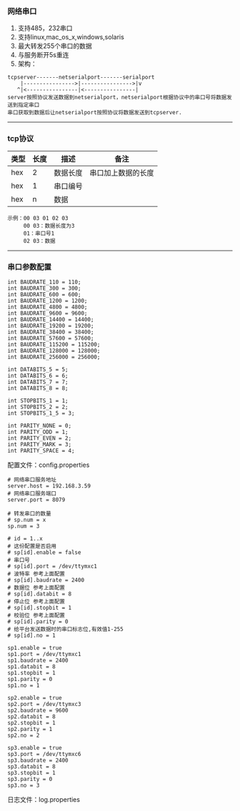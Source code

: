### 网络串口
1. 支持485，232串口
1. 支持linux,mac_os_x,windows,solaris
1. 最大转发255个串口的数据
1. 与服务断开5s重连
1. 架构：
```
tcpserver-------netserialport-------serialport
    |---------------->|---------------->|v
   ^|<----------------|<----------------|
server按照协议发送数据到netserialport，netserialport根据协议中的串口号将数据发送到指定串口
串口获取到数据后让netserialport按照协议将数据发送到tcpserver.
```


-----------------------------------------------

### tcp协议
|类型|长度|描述|备注|
|--|--|--|--|
|hex|2|数据长度|串口加上数据的长度|
|hex|1|串口编号|
|hex|n|数据|
```
示例：00 03 01 02 03  
     00 03：数据长度为3
     01：串口号1
     02 03：数据
```

---

### 串口参数配置
```
int BAUDRATE_110 = 110;
int BAUDRATE_300 = 300;
int BAUDRATE_600 = 600;
int BAUDRATE_1200 = 1200;
int BAUDRATE_4800 = 4800;
int BAUDRATE_9600 = 9600;
int BAUDRATE_14400 = 14400;
int BAUDRATE_19200 = 19200;
int BAUDRATE_38400 = 38400;
int BAUDRATE_57600 = 57600;
int BAUDRATE_115200 = 115200;
int BAUDRATE_128000 = 128000;
int BAUDRATE_256000 = 256000;

int DATABITS_5 = 5;
int DATABITS_6 = 6;
int DATABITS_7 = 7;
int DATABITS_8 = 8;

int STOPBITS_1 = 1;
int STOPBITS_2 = 2;
int STOPBITS_1_5 = 3;

int PARITY_NONE = 0;
int PARITY_ODD = 1;
int PARITY_EVEN = 2;
int PARITY_MARK = 3;
int PARITY_SPACE = 4;
```



配置文件：config.properties
```
# 网络串口服务地址
server.host = 192.168.3.59
# 网络串口服务端口
server.port = 8079

# 转发串口的数量
# sp.num = x 
sp.num = 3

# id = 1..x
# 这份配置是否启用
# sp[id].enable = false
# 串口号
# sp[id].port = /dev/ttymxc1
# 波特率 参考上面配置
# sp[id].baudrate = 2400
# 数据位 参考上面配置
# sp[id].databit = 8
# 停止位 参考上面配置
# sp[id].stopbit = 1
# 校验位 参考上面配置
# sp[id].parity = 0
# 给平台发送数据时的串口标志位,有效值1-255
# sp[id].no = 1

sp1.enable = true
sp1.port = /dev/ttymxc1
sp1.baudrate = 2400
sp1.databit = 8
sp1.stopbit = 1
sp1.parity = 0
sp1.no = 1

sp2.enable = true
sp2.port = /dev/ttymxc3
sp2.baudrate = 9600
sp2.databit = 8
sp2.stopbit = 1
sp2.parity = 1
sp2.no = 2

sp3.enable = true
sp3.port = /dev/ttymxc6
sp3.baudrate = 2400
sp3.databit = 8
sp3.stopbit = 1
sp3.parity = 0
sp3.no = 3
```
日志文件：log.properties